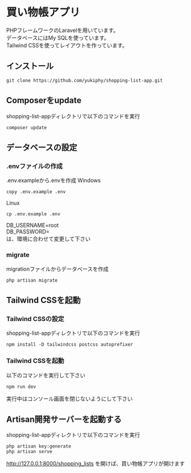 # 買い物帳アプリ

PHPフレームワークのLaravelを用いています。</br>
データベースにはMy SQLを使っています。</br>
Tailwind CSSを使ってレイアウトを作っています。</br>

## インストール

```
git clone https://github.com/yukiphy/shopping-list-app.git
```

## Composerをupdate

shopping-list-appディレクトリで以下のコマンドを実行

```
composer update
```

## データベースの設定

### .envファイルの作成

.env.exampleから.envを作成
Windows
```
copy .env.example .env
```
Linux
```
cp .env.example .env
```

DB_USERNAME=root</br>
DB_PASSWORD=</br>
は、環境に合わせて変更して下さい

### migrate

migrationファイルからデータベースを作成

```
php artisan migrate
```

## Tailwind CSSを起動

### Tailwind CSSの設定

shopping-list-appディレクトリで以下のコマンドを実行
```
npm install -D tailwindcss postcss autoprefixer
```

### Tailwind CSSを起動

以下のコマンドを実行して下さい

```
npm run dev
```
実行中はコンソール画面を閉じないようにして下さい

## Artisan開発サーバーを起動する

shopping-list-appディレクトリで以下のコマンドを実行

```
php artisan key:generate
php artisan serve
```

http://127.0.0.1:8000/shopping_lists を開けば、買い物帳アプリが開けます